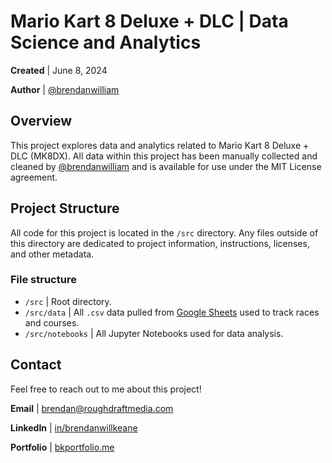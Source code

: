 # Mario Kart 8 Deluxe + DLC | Data Science and Analytics
**Created** | June 8, 2024

**Author** | [@brendanwilliam](https://github.com/brendanwilliam)

## Overview
This project explores data and analytics related to Mario Kart 8 Deluxe + DLC (MK8DX). All data within this project has been manually collected and cleaned by [@brendanwilliam](https://github.com/brendanwilliam) and is available for use under the MIT License agreement. 

## Project Structure
All code for this project is located in the `/src` directory. Any files outside of this directory are dedicated to project information, instructions, licenses, and other metadata.

### File structure
- `/src` | Root directory.
- `/src/data` | All `.csv` data pulled from [Google Sheets](https://docs.google.com/spreadsheets/d/1QFTbBu7lWGOu754gppJo71p5SEKbC4aHxegVc6taJ8g/edit?usp=sharing) used to track races and courses.
- `/src/notebooks` | All Jupyter Notebooks used for data analysis.

## Contact
Feel free to reach out to me about this project!

**Email** | [brendan@roughdraftmedia.com](mailto:brendan@roughdraftmedia.com)

**LinkedIn** | [in/brendanwillkeane](https://www.linkedin.com/in/brendanwillkeane/)

**Portfolio** | [bkportfolio.me](https://www.bkportfolio.me/)
